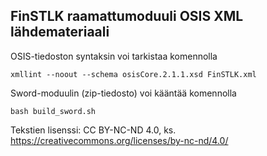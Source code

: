FinSTLK raamattumoduuli OSIS XML lähdemateriaali
------------------------------------------------

OSIS-tiedoston syntaksin voi tarkistaa komennolla

```
xmllint --noout --schema osisCore.2.1.1.xsd FinSTLK.xml
```

Sword-moduulin (zip-tiedosto) voi kääntää komennolla

```
bash build_sword.sh
```

Tekstien lisenssi: CC BY-NC-ND 4.0, 
ks. https://creativecommons.org/licenses/by-nc-nd/4.0/
